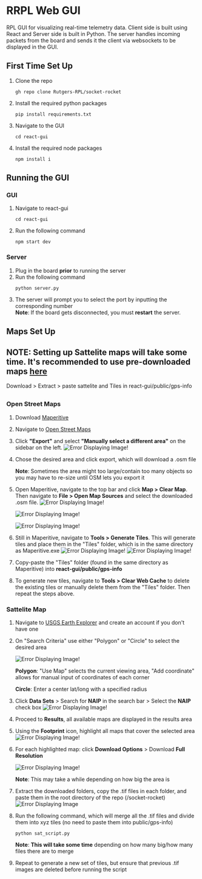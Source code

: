 # RRPL Web GUI
RPL GUI for visualizing real-time telemetry data. Client side is built using React and Server side is built in Python. The server handles incoming packets from the board and sends it the client via websockets to be displayed in the GUI.

## First Time Set Up
1) Clone the repo
    ```
    gh repo clone Rutgers-RPL/socket-rocket
    ```
2) Install the required python packages
    ```
    pip install requirements.txt
    ```
3) Navigate to the GUI
    ```
    cd react-gui
    ```
4) Install the required node packages
    ```
    npm install i
    ```

## Running the GUI
### GUI
1) Navigate to react-gui
    ```
    cd react-gui
    ```
2) Run the following command
    ```
    npm start dev
    ```
### Server
1) Plug in the board **prior** to running the server
2) Run the following command
    ```
    python server.py
    ```
3) The server will prompt you to select the port by inputting the corresponding number\
    **Note**: If the board gets disconnected, you must **restart** the server.


## Maps Set Up

## NOTE: Setting up Sattelite maps will take some time. It's recommended to use pre-downloaded maps [here](https://drive.google.com/drive/folders/1_mppBWiT4dvveJHQujdgvaxjKuk3gEIj)
Download > Extract > paste sattelite and Tiles in react-gui/public/gps-info

##

### Open Street Maps
1) Download [Maperitive](http://maperitive.net/)
2) Navigate to [Open Street Maps](https://www.openstreetmap.org/)

3) Click **"Export"** and select **"Manually select a different area"** on the sidebar on the left.
    ![Error Displaying Image!](/img/osm.png "OSM Export")

4) Chose the desired area and click export, which will download a .osm file
   
   **Note**: Sometimes the area might too large/contain too many objects so you may have to re-size until OSM lets you export it
   

5) Open Maperitive, navigate to the top bar and click **Map > Clear Map**. Then navigate to **File > Open Map Sources** and select the downloaded .osm file.
    ![Error Displaying Image!](/img/maperitive-toolbar.png "Toolbar")
    

    ![Error Displaying Image!](/img/maperitive-clear.png "Clear Map")

    ![Error Displaying Image!](/img/maperitive-openmap.png "Open Map Sources")



6) Still in Maperitive, navigate to **Tools > Generate Tiles**. This will generate tiles and place them in the "Tiles" folder, which is in the same directory as Maperitive.exe
    ![Error Displaying Image!](/img/maperitive-generate.png "Generate Tiles")
    ![Error Displaying Image!](/img/maperitive-tiles.png "Tiles Folder")


7) Copy-paste the "Tiles" folder (found in the same directory as Maperitive) into **react-gui/public/gps-info**

8) To generate new tiles, navigate to **Tools > Clear Web Cache** to delete the existing tiles or manually delete them from the "Tiles" folder. Then repeat the steps above.


### Sattelite Map
1) Navigate to [USGS Earth Explorer](https://earthexplorer.usgs.gov/) and create an account if you don't have one

2) On "Search Criteria" use either "Polygon" or "Circle" to select the desired area

    ![Error Displaying Image!](/img/search.png "USGS Search Location")

   **Polygon**: "Use Map" selects the current viewing area, "Add coordinate" allows for manual input of coordinates of each corner

   **Circle**: Enter a center lat/long with a specified radius

3) Click **Data Sets** > Search for **NAIP** in the search bar > Select the **NAIP** check box
    ![Error Displaying Image!](/img/data_sets.png "USGS Data Sets")

4) Proceed to **Results**, all available maps are displayed in the results area
   
5) Using the **Footprint** icon, highlight all maps that cover the selected area 
    ![Error Displaying Image!](/img/results.png "USGS Data Sets")

6) For each highlighted map: click **Download Options** > Download **Full Resolution**

    ![Error Displaying Image!](/img/download_options.png "USGS Data Sets")

    **Note**: This may take a while depending on how big the area is

7) Extract the downloaded folders, copy the .tif files in each folder, and paste them in the root directory of the repo (/socket-rocket)
    ![Error Displaying Image](/img/tif_file.png "Tif Image")

8) Run the following command, which will merge all the .tif files and divide them into xyz tiles (no need to paste them into public/gps-info)
    ```
    python sat_script.py
    ```

    **Note**: **This will take some time** depending on how many big/how many files there are to merge

9) Repeat to generate a new set of tiles, but ensure that previous .tif images are deleted before running the script
   
